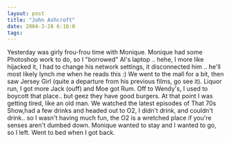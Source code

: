```yaml
---
layout: post
title: "John Ashcroft"
date: 2004-3-28 6:16:0
tags: 
---
```


Yesterday was girly frou-frou time with Monique. Monique had some Photoshop work to do, so I "borrowed" Al's laptop .. hehe, I more like hijacked it, I had to change his network settings, it disconnected him .. he'll most likely lynch me when he reads this :) We went to the mall for a bit, then saw Jersey Girl (quite a departure from his previous films, go see it). Liquor run, I got more Jack (ouff) and Moe got Rum. Off to Wendy's, I used to boycott that place.. but geez they have good burgers. At that point I was getting tired, like an old man. We watched the latest episodes of That 70s Show,had a few drinks and headed out to O2, I didn't drink, and couldn't drink.. so I wasn't having much fun, the O2 is a wretched place if you're senses aren't dumbed down. Monique wanted to stay and I wanted to go, so I left. Went to bed when I got back.

